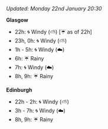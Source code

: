 *Updated: Monday 22nd January 20:30*

**Glasgow**

* 22h: :cyclone: Windy (:partly_sunny:) [:umbrella: as of 22h]
* 23h, 0h: :cyclone: Windy (:partly_sunny:)
* 1h - 5h: :cyclone: Windy (:cloud:)
* 6h: :umbrella: Rainy
* 7h: :cyclone: Windy (:cloud:)
* 8h, 9h: :umbrella: Rainy

**Edinburgh**

* 22h - 2h: :cyclone: Windy (:partly_sunny:)
* 3h - 7h: :cyclone: Windy (:cloud:)
* 8h, 9h: :umbrella: Rainy
